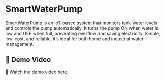 # SmartWaterPump
SmartWaterPump is an IoT-based system that monitors tank water levels and controls the pump automatically. It turns the pump ON when water is low and OFF when full, preventing overflow and saving electricity. Simple, low-cost, and reliable, it’s ideal for both home and industrial water management.


## 📸 Demo Video
🎥 [Watch the demo video here](https://drive.google.com/file/d/1BAiSAegYJm44dWRF7oV23e10vKRm4ATc/view?usp=sharing)
